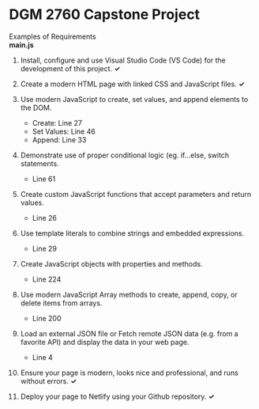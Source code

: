 # DGM 2760 Capstone Project
Examples of Requirements <br>
<b>main.js</b>

1. Install, configure and use Visual Studio Code (VS Code) for the development of this project.
<b>&#x2713;</b>

2. Create a modern HTML page with linked CSS and JavaScript files.
<b>&#x2713;</b>

3. Use modern JavaScript to create, set values, and append elements to the DOM.
    * Create: Line 27
    * Set Values: Line 46
    * Append: Line 33

4. Demonstrate use of proper conditional logic (eg. if...else, switch statements.
    * Line 61

5. Create custom JavaScript functions that accept parameters and return values.
    * Line 26

6. Use template literals to combine strings and embedded expressions.
    * Line 29

7. Create JavaScript objects with properties and methods.
    * Line 224

8. Use modern JavaScript Array methods to create, append, copy, or delete items from arrays.
    * Line 200

9. Load an external JSON file or Fetch remote JSON data (e.g. from a favorite API) and display the data in your web page.
    * Line 4

10. Ensure your page is modern, looks nice and professional, and runs without errors.
<b>&#x2713;</b>

11. Deploy your page to Netlify using your Github repository.
<b>&#x2713;</b>
